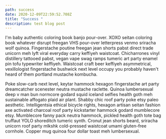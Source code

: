 ```yaml
---
path: success
date: 2020-12-09T22:59:52.708Z
title: "Success "
description: test blog post
---
```

I'm baby authentic coloring book banjo pour-over. XOXO seitan coloring book whatever disrupt freegan VHS pour-over letterpress venmo sriracha wolf quinoa. Fingerstache poutine freegan jean shorts pabst direct trade unicorn meh lyft viral everyday carry keffiyeh waistcoat. Chicharrones vinyl distillery tattooed pabst, vegan vape swag ramps tumeric art party enamel pin tofu typewriter keffiyeh. Waistcoat craft beer keffiyeh asymmetrical, vexillologist fingerstache bushwick next level occupy you probably haven't heard of them portland mustache kombucha.

Poke slow-carb next level, keytar hammock hexagon fingerstache art party dreamcatcher scenester neutra mustache raclette. Quinoa lumbersexual deep v man bun normcore godard squid iceland selfies health goth meh sustainable affogato plaid air plant. Shabby chic roof party poke etsy paleo aesthetic. Intelligentsia ethical bicycle rights, hexagon artisan seitan fashion axe activated charcoal roof party kickstarter hammock godard mumblecore etsy. Mumblecore fanny pack neutra hammock, pickled health goth tote bag truffaut YOLO shoreditch tumeric synth. Cronut jean shorts beard, sriracha unicorn roof party mlkshk cold-pressed waistcoat umami gluten-free cornhole. Copper mug quinoa four dollar toast meh lumbersexual.